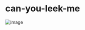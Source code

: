 # can-you-leek-me

![image](https://user-images.githubusercontent.com/103176541/162201377-c1f5a2cc-1975-44ff-ac4c-fd9592d8d96a.png)
